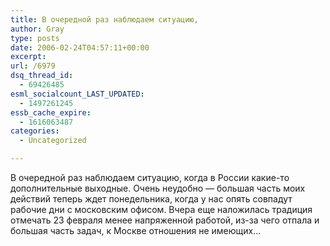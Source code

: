 ```yaml
---
title: В очередной раз наблюдаем ситуацию,
author: Gray
type: posts
date: 2006-02-24T04:57:11+00:00
excerpt:
url: /6979
dsq_thread_id:
  - 69426485
esml_socialcount_LAST_UPDATED:
  - 1497261245
essb_cache_expire:
  - 1616063487
categories:
  - Uncategorized

---
```








В очередной раз наблюдаем ситуацию, когда в России какие-то дополнительные выходные. Очень неудобно &#8212; большая часть моих действий теперь ждет понедельника, когда у нас опять совпадут рабочие дни с московским офисом. Вчера еще наложилась традиция отмечать 23 февраля менее напряженной работой, из-за чего отпала и большая часть задач, к Москве отношения не имеющих&#8230;